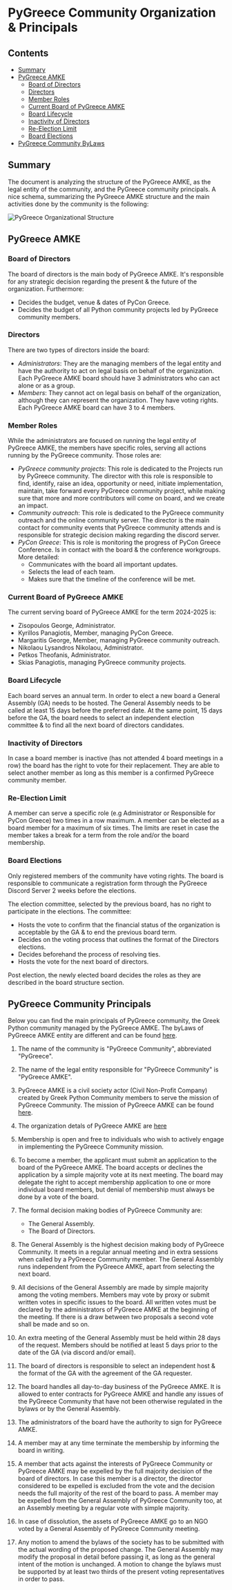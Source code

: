 # PyGreece Community Organization & Principals

## Contents

- [Summary](#summary)
- [PyGreece AMKE](#pygreece-amke)
  - [Board of Directors](#board-of-directors)
  - [Directors](#directors)
  - [Member Roles](#member-roles)
  - [Current Board of PyGreece AMKE](#current-board-of-pygreece-amke)
  - [Board Lifecycle](#board-lifecycle)
  - [Inactivity of Directors](#inactivity-of-directors)
  - [Re-Election Limit](#re-election-limit)
  - [Board Elections](#board-elections)
- [PyGreece Community ByLaws](#pygreece-community-bylaws)

## Summary

The document is analyzing the structure of the PyGreece AMKE, as the legal entity of the community, and the PyGreece community principals. A nice schema, summarizing the PyGreece AMKE structure and the main activities done by the community is the following:

![PyGreece Organizational Structure](../../assets/img/pygreece_organizational_structure.jpg)

## PyGreece AMKE

### Board of Directors

The board of directors is the main body of PyGreece AMKE. It's responsible for any strategic decision regarding the present & the future of the organization. Furthermore:

- Decides the budget, venue & dates of PyCon Greece.
- Decides the budget of all Python community projects led by PyGreece community members.

### Directors

There are two types of directors inside the board:

- _Administrators_: They are the managing members of the legal entity and have the authority to act on legal basis on behalf of the organization. Each PyGreece AMKE board should have 3 administrators who can act alone or as a group.
- _Members_: They cannot act on legal basis on behalf of the organization, although they can represent the organization. They have voting rights. Each PyGreece AMKE board can have 3 to 4 members.

### Member Roles

While the administrators are focused on running the legal entity of PyGreece AMKE, the members have specific roles, serving all actions running by the PyGreece community. Those roles are:

- _PyGreece community projects_: This role is dedicated to the Projects run by PyGreece community. The director with this role is responsible to find, identify, raise an idea, opportunity or need, initiate implementation, maintain, take forward every PyGreece community project, while making sure that more and more contributors will come on board, and we create an impact.
- _Community outreach_: This role is dedicated to the PyGreece community outreach and the online community server. The director is the main contact for community events that PyGreece community attends and is responsible for strategic decision making regarding the discord server.
- _PyCon Greece_: This is role is monitoring the progress of PyCon Greece Conference. Is in contact with the board & the conference workgroups. More detailed:
  - Communicates with the board all important updates.
  - Selects the lead of each team.
  - Makes sure that the timeline of the conference will be met.

### Current Board of PyGreece AMKE

The current serving board of PyGreece AMKE for the term 2024-2025 is:

- Zisopoulos George, Administrator.
- Kyrillos Panagiotis, Member, managing PyCon Greece.
- Margaritis George, Member, managing PyGreece community outreach.
- Nikolaou Lysandros Nikolaou, Administrator.
- Petkos Theofanis, Administrator.
- Skias Panagiotis, managing PyGreece community projects.

### Board Lifecycle

Each board serves an annual term. In order to elect a new board a General Assembly (GA) needs to be hosted. The General Assembly needs to be called at least 15 days before the preferred date. At the same point, 15 days before the GA, the board needs to select an independent election committee & to find all the next board of directors candidates.

### Inactivity of Directors

In case a board member is inactive (has not attended 4 board meetings in a row) the board has the right to vote for their replacement. They are able to select another member as long as this member is a confirmed PyGreece community member.

### Re-Election Limit

A member can serve a specific role (e.g Administrator or Responsible for PyCon Greece) two times in a row maximum. A member can be elected as a board member for a maximum of six times. The limits are reset in case the member takes a break for a term from the role and/or the board membership.

### Board Elections

Only registered members of the community have voting rights. The board is responsible to communicate a registration form through the PyGreece Discord Server 2 weeks before the elections.

The election committee, selected by the previous board, has no right to participate in the elections. The committee:

- Hosts the vote to confirm that the financial status of the organization is acceptable by the GA & to end the previous board term.
- Decides on the voting process that outlines the format of the Directors elections.
- Decides beforehand the process of resolving ties.
- Hosts the vote for the next board of directors.

Post election, the newly elected board decides the roles as they are described in the board structure section.

## PyGreece Community Principals

Below you can find the main principals of PyGreece community, the Greek Python community managed by the PyGreece AMKE. The byLaws of PyGreece AMKE entity are different and can be found [here](https://publicity.businessportal.gr/company/180308907000).

1. The name of the community is "PyGreece Community", abbreviated "PyGreece".

2. The name of the legal entity responsible for "PyGreece Community" is "PyGreece AMKE".

3. PyGreece AMKE is a civil society actor (Civil Non-Profit Company) created by Greek Python Community members to serve the mission of PyGreece Community. The mission of PyGreece AMKE can be found [here](../about/en.md#mission).

4. The organization detals of PyGreece AMKE are [here](../about/en.md#organization-details)

5. Membership is open and free to individuals who wish to actively engage in implementing the PyGreece Community mission.

6. To become a member, the applicant must submit an application to the board of the PyGreece AMKE. The board accepts or declines the application by a simple majority vote at its next meeting. The board may delegate the right to accept membership application to one or more individual board members, but denial of membership must always be done by a vote of the board.

7. The formal decision making bodies of PyGreece Community are:

   - The General Assembly.
   - The Board of Directors.

8. The General Assembly is the highest decision making body of PyGreece Community. It meets in a regular annual meeting and in extra sessions when called by a PyGreece Community member. The General Assembly runs independent from the PyGreece AMKE, apart from selecting the next board.

9. All decisions of the General Assembly are made by simple majority among the voting members. Members may vote by proxy or submit written votes in specific issues to the board. All written votes must be declared by the administrators of PyGreece AMKE at the beginning of the meeting. If there is a draw between two proposals a second vote shall be made and so on.

10. An extra meeting of the General Assembly must be held within 28 days of the request. Members should be notified at least 5 days prior to the date of the GA (via discord and/or email).

11. The board of directors is responsible to select an independent host & the format of the GA with the agreement of the GA requester.

12. The board handles all day-to-day business of the PyGreece AMKE. It is allowed to enter contracts for PyGreece AMKE and handle any issues of the PyGreece Community that have not been otherwise regulated in the bylaws or by the General Assembly.

13. The administrators of the board have the authority to sign for PyGreece AMKE.

14. A member may at any time terminate the membership by informing the board in writing.

15. A member that acts against the interests of PyGreece Community or PyGreece AMKE may be expelled by the full majority decision of the board of directors. In case this member is a director, the director considered to be expelled is excluded from the vote and the decision needs the full majority of the rest of the board to pass. A member may be expelled from the General Assembly of PyGreece Community too, at an Assembly meeting by a regular vote with simple majority.

16. In case of dissolution, the assets of PyGreece AMKE go to an NGO voted by a General Assembly of PyGreece Community meeting.

17. Any motion to amend the bylaws of the society has to be submitted with the actual wording of the proposed change. The General Assembly may modify the proposal in detail before passing it, as long as the general intent of the motion is unchanged. A motion to change the bylaws must be supported by at least two thirds of the present voting representatives in order to pass.

